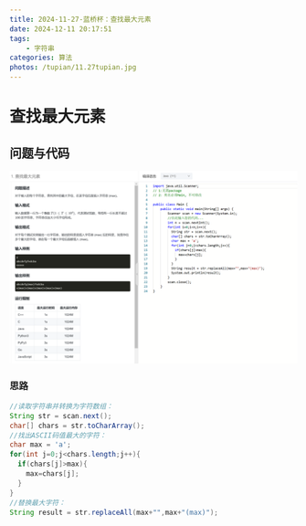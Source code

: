 ```yaml
---
title: 2024-11-27-蓝桥杯：查找最大元素
date: 2024-12-11 20:17:51
tags:
    - 字符串
categories: 算法
photos: /tupian/11.27tupian.jpg
---
```

# 查找最大元素

## 问题与代码

![](/tupian/11.27.png)


### 思路
```java
//读取字符串并转换为字符数组：
String str = scan.next();
char[] chars = str.toCharArray();
//找出ASCII码值最大的字符：
char max = 'a';
for(int j=0;j<chars.length;j++){
  if(chars[j]>max){
    max=chars[j];
  }
}
//替换最大字符：
String result = str.replaceAll(max+"",max+"(max)");
```